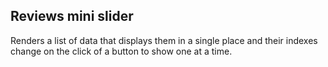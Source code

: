 ## Reviews mini slider

Renders a list of data that displays them in a single place and their indexes change on the click of a button to show one at a time.
